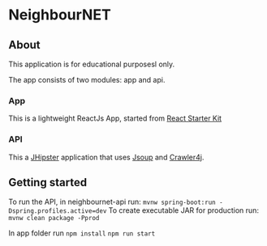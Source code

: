 # NeighbourNET
## About

This application is for educational purposesl only.

The app consists of two modules: app and api.

### App

This is a lightweight ReactJs App, started from [React Starter Kit](https://github.com/kriasoft/react-starter-kit)

### API

This a [JHipster](https://jhipster.github.io/) application that uses [Jsoup](https://jsoup.org/) and [Crawler4j](https://github.com/yasserg/crawler4j).

## Getting started
To run the API, in neighbournet-api run:
`mvnw spring-boot:run -Dspring.profiles.active=dev`
To create executable JAR for production run:
`mvnw clean package -Pprod`

In app folder run
`npm install`
`npm run start`



